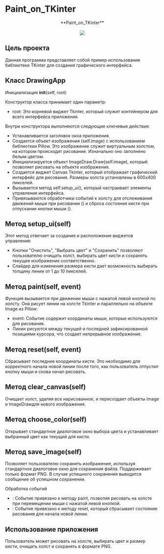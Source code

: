 # Paint_on_TKinter

<p align="center">
**Paint_on_TKinter**
  <br><br>
  <img src="https://i.ytimg.com/vi/2z58SHwQI6Y/maxresdefault.jpg">
</p>

## Цель проекта 

Данная программа представляет собой пример использования библиотеки TKinter для создания графического интерфейса.


## Класс DrawingApp

Инициализация __init__(self, root)

Конструктор класса принимает один параметр:
- root: Это корневой виджет Tkinter, который служит контейнером для всего интерфейса приложения.

Внутри конструктора выполняются следующие ключевые действия:

- Устанавливается заголовок окна приложения.
- Создается объект изображения (self.image) с использованием библиотеки Pillow. Это изображение служит виртуальным холстом, на котором происходит рисование. Изначально оно заполнено белым цветом.
- Инициализируется объект ImageDraw.Draw(self.image), который позволяет рисовать на объекте изображения.
- Создается виджет Canvas Tkinter, который отображает графический интерфейс для рисования. Размеры холста установлены в 600x400 пикселей.
- Вызывается метод self.setup_ui(), который настраивает элементы управления интерфейса.
- Привязываются обработчики событий к холсту для отслеживания движений мыши при рисовании () и сброса состояния кисти при отпускании кнопки мыши ().

## Метод setup_ui(self)

Этот метод отвечает за создание и расположение виджетов управления:

- Кнопки "Очистить", "Выбрать цвет" и "Сохранить" позволяют пользователю очищать холст, выбирать цвет кисти и сохранять текущее изображение соответственно.
- Слайдер для изменения размера кисти дает возможность выбирать толщину линии от 1 до 10 пикселей.

## Метод paint(self, event)

Функция вызывается при движении мыши с нажатой левой кнопкой по холсту. Она рисует линии на холсте Tkinter и параллельно на объекте Image из Pillow:

- event: Событие содержит координаты мыши, которые используются для рисования.
- Линии рисуются между текущей и последней зафиксированной позициями курсора, что создает непрерывное изображение.

## Метод reset(self, event)

Сбрасывает последние координаты кисти. Это необходимо для корректного начала новой линии после того, как пользователь отпустил кнопку мыши и снова начал рисовать.

## Метод clear_canvas(self)

Очищает холст, удаляя все нарисованное, и пересоздает объекты Image и ImageDrawдля нового изображения.

## Метод choose_color(self)

Открывает стандартное диалоговое окно выбора цвета и устанавливает выбранный цвет как текущий для кисти.

## Метод save_image(self)

Позволяет пользователю сохранить изображение, используя стандартное диалоговое окно для сохранения файла. Поддерживает только формат PNG. В случае успешного сохранения выводится сообщение об успешном сохранении.

Обработка событий
- : Событие привязано к методу paint, позволяя рисовать на холсте при перемещении мыши с нажатой левой кнопкой.
- : Событие привязано к методу reset, который сбрасывает состояние рисования для начала новой линии.

## Использование приложения

Пользователь может рисовать на холсте, выбирать цвет и размер кисти, очищать холст и сохранять в формате PNG.
